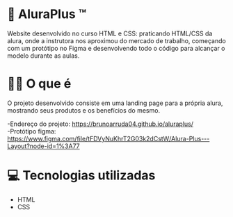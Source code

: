 # 🔵 AluraPlus ™
Website desenvolvido no curso HTML e CSS: praticando HTML/CSS da alura, onde a instrutora nos aproximou do mercado de trabalho, começando com um protótipo no Figma e desenvolvendo todo o código para alcançar o modelo durante as aulas.

# 👨‍💻 O que é
O projeto desenvolvido consiste em uma landing page para a própria alura, mostrando seus produtos e os benefícios do mesmo.

-Endereço do projeto: https://brunoarruda04.github.io/aluraplus/ <br>
-Protótipo figma: https://www.figma.com/file/tFDVyNuKhrT2G03k2dCstW/Alura-Plus---Layout?node-id=1%3A77

# 💻 Tecnologias utilizadas
<ul>
  <li>HTML</li>
  <li>CSS</li>
</ul>
